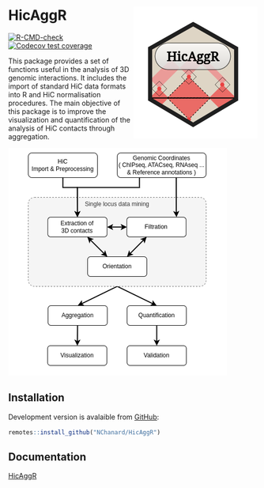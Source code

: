 
<!-- README.md is generated from README.Rmd. Please edit that file -->

# HicAggR <a href='https://nchanard.github.io/HicAggR/'><img src='man/figures/logo.png' align="right" /></a>

<!-- badges: start -->

[![R-CMD-check](https://github.com/NChanard/HicAggR/actions/workflows/R-CMD-check.yaml/badge.svg)](https://github.com/NChanard/HicAggR/actions/workflows/R-CMD-check.yaml)
[![Codecov test
coverage](https://codecov.io/gh/NChanard/HicAggR/branch/master/graph/badge.svg)](https://app.codecov.io/gh/NChanard/HicAggR?branch=master)
<!-- badges: end -->

This package provides a set of functions useful in the analysis of 3D
genomic interactions. It includes the import of standard HiC data
formats into R and HiC normalisation procedures. The main objective of
this package is to improve the visualization and quantification of the
analysis of HiC contacts through aggregation.

<img src='man/figures/pkgPresentation.png' />

## Installation

Development version is avalaible from [GitHub](https://github.com/):

``` r
remotes::install_github("NChanard/HicAggR")
```

## Documentation

[HicAggR](https://nchanard.github.io/HicAggR/)
